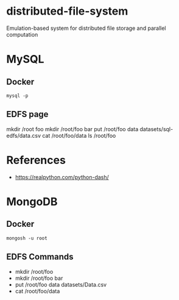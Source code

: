 # distributed-file-system
 Emulation-based system for distributed file storage and parallel computation


# MySQL
## Docker
```mysql -p```

## EDFS page
mkdir /root foo
mkdir /root/foo bar
put /root/foo data datasets/sql-edfs/data.csv
cat /root/foo/data
ls /root/foo

# References
- https://realpython.com/python-dash/

# MongoDB

## Docker
```mongosh -u root```

## EDFS Commands
 - mkdir /root/foo
 - mkdir /root/foo bar
 - put /root/foo data datasets/Data.csv
 - cat /root/foo/data